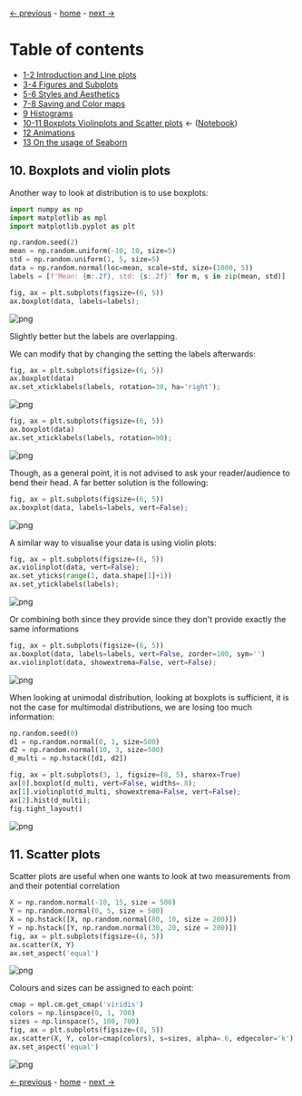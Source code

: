 [&larr; previous](../9-Histograms/9-Histograms.md) - [home](https://guignardlab.github.io/CenTuri-Course/) - [next &rarr;](../12-Animations/12-Animations.md)

# Table of contents
* [1-2 Introduction and Line plots](../1-2-Intro-and-Line-plots/1-2-Intro-and-Line-plots.md)
* [3-4 Figures and Subplots](../3-4-Figures-and-Subplots/3-4-Figures-and-Subplots.md)
* [5-6 Styles and Aesthetics](../5-6-Styles-and-Aesthetics/5-6-Styles-and-Aesthetics.md)
* [7-8 Saving and Color maps](../7-8-Saving-and-Color-maps/7-8-Saving-and-Color-maps.md)
* [9 Histograms](../9-Histograms/9-Histograms.md)
* [10-11 Boxplots Violinplots and Scatter plots](../10-11-Boxplots-Violinplots-and-Scatter-plots/10-11-Boxplots-Violinplots-and-Scatter-plots.md) &larr; ([Notebook](../../../10-11-Boxplots-Violinplots-and-Scatter-plots.ipynb))
* [12 Animations](../12-Animations/12-Animations.md)
* [13 On the usage of Seaborn](../13-Seaborn/13-Seaborn.md)

## 10. Boxplots and violin plots
Another way to look at distribution is to use boxplots:


```python
import numpy as np
import matplotlib as mpl
import matplotlib.pyplot as plt

np.random.seed(2)
mean = np.random.uniform(-10, 10, size=5)
std = np.random.uniform(1, 5, size=5)
data = np.random.normal(loc=mean, scale=std, size=(1000, 5))
labels = [f'Mean: {m:.2f}, std: {s:.2f}' for m, s in zip(mean, std)]
```


```python
fig, ax = plt.subplots(figsize=(6, 5))
ax.boxplot(data, labels=labels);
```


    
![png](output_2_0.png)
    


Slightly better but the labels are overlapping.

We can modify that by changing the setting the labels afterwards:


```python
fig, ax = plt.subplots(figsize=(6, 5))
ax.boxplot(data)
ax.set_xticklabels(labels, rotation=30, ha='right');
```


    
![png](output_4_0.png)
    



```python
fig, ax = plt.subplots(figsize=(6, 5))
ax.boxplot(data)
ax.set_xticklabels(labels, rotation=90);
```


    
![png](output_5_0.png)
    


Though, as a general point, it is not advised to ask your reader/audience to bend their head.
A far better solution is the following:


```python
fig, ax = plt.subplots(figsize=(6, 5))
ax.boxplot(data, labels=labels, vert=False);
```


    
![png](output_7_0.png)
    


A similar way to visualise your data is using violin plots:


```python
fig, ax = plt.subplots(figsize=(6, 5))
ax.violinplot(data, vert=False);
ax.set_yticks(range(1, data.shape[1]+1))
ax.set_yticklabels(labels);
```


    
![png](output_9_0.png)
    


Or combining both since they provide since they don't provide exactly the same informations


```python
fig, ax = plt.subplots(figsize=(6, 5))
ax.boxplot(data, labels=labels, vert=False, zorder=100, sym='')
ax.violinplot(data, showextrema=False, vert=False);
```


    
![png](output_11_0.png)
    


When looking at unimodal distribution, looking at boxplots is sufficient, it is not the case for multimodal distributions, we are losing too much information:


```python
np.random.seed(0)
d1 = np.random.normal(0, 1, size=500)
d2 = np.random.normal(10, 3, size=500)
d_multi = np.hstack([d1, d2])
```


```python
fig, ax = plt.subplots(3, 1, figsize=(8, 5), sharex=True)
ax[0].boxplot(d_multi, vert=False, widths=.8);
ax[1].violinplot(d_multi, showextrema=False, vert=False);
ax[2].hist(d_multi);
fig.tight_layout()
```


    
![png](output_14_0.png)
    


## 11. Scatter plots
Scatter plots are useful when one wants to look at two measurements from and their potential correlation


```python
X = np.random.normal(-10, 15, size = 500)
Y = np.random.normal(0, 5, size = 500)
X = np.hstack([X, np.random.normal(80, 10, size = 200)])
Y = np.hstack([Y, np.random.normal(30, 20, size = 200)])
fig, ax = plt.subplots(figsize=(8, 5))
ax.scatter(X, Y)
ax.set_aspect('equal')
```


    
![png](output_16_0.png)
    


Colours and sizes can be assigned to each point:


```python
cmap = mpl.cm.get_cmap('viridis')
colors = np.linspace(0, 1, 700)
sizes = np.linspace(5, 100, 700)
fig, ax = plt.subplots(figsize=(8, 5))
ax.scatter(X, Y, color=cmap(colors), s=sizes, alpha=.6, edgecolor='k')
ax.set_aspect('equal')
```


    
![png](output_18_0.png)
    

[&larr; previous](../9-Histograms/9-Histograms.md) - [home](https://guignardlab.github.io/CenTuri-Course/) - [next &rarr;](../12-Animations/12-Animations.md)